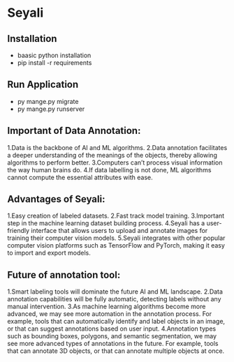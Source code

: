 # Seyali

## Installation 
 * baasic python installation
 * pip install -r requirements

## Run Application
* py  mange.py migrate 
* py mange.py runserver 






Important of Data Annotation:
-----------------------------

1.Data is the backbone of AI and ML algorithms.
2.Data annotation facilitates a deeper understanding of the meanings of the objects,
 thereby allowing algorithms to perform better.
3.Computers can’t process visual information the way human brains do.
4.If data labelling is not done, ML algorithms cannot compute the 
  essential attributes with ease.

Advantages of Seyali:
---------------------

1.Easy creation of labeled datasets.
2.Fast track model training.
3.Important step in the machine learning dataset building process.
4.Seyali has a user-friendly interface that allows users to upload and annotate
  images for training their computer vision models.
5.Seyali integrates with other popular computer vision platforms such as 
  TensorFlow and PyTorch, making it easy to import and export models.

Future of annotation tool:
--------------------------
1.Smart labeling tools will dominate the future AI and ML landscape.
2.Data annotation capabilities will be fully automatic, detecting 
   labels without any manual intervention.
3.As machine learning algorithms become more advanced, we may see more automation in the annotation process.
  For example, tools that can automatically identify and label objects in an image, or that can suggest annotations based on user input.
4.Annotation types such as bounding boxes, polygons, and semantic segmentation, we may see more advanced types of annotations in the future.
  For example, tools that can annotate 3D objects, or that can annotate multiple objects at once.





 